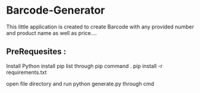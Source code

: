# Barcode-Generator
This little application is created to create Barcode with any provided number and product name as well as price.... 

##  PreRequesites :
Install Python
install pip list through pip command 
. pip install -r requirements.txt

open file directory and run python generate.py  through cmd
